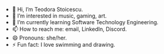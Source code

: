 - 👋 Hi, I’m Teodora Stoicescu.
- 👀 I’m interested in music, gaming, art.
- 🌱 I’m currently learning Software Technology Engineering.
- 📫 How to reach me: email, LinkedIn, Discord.
- 😄 Pronouns: she/her.
- ⚡ Fun fact: I love swimming and drawing.

<!---
teo05-prog/teo05-prog is a ✨ special ✨ repository because its `README.md` (this file) appears on your GitHub profile.
You can click the Preview link to take a look at your changes.
--->
